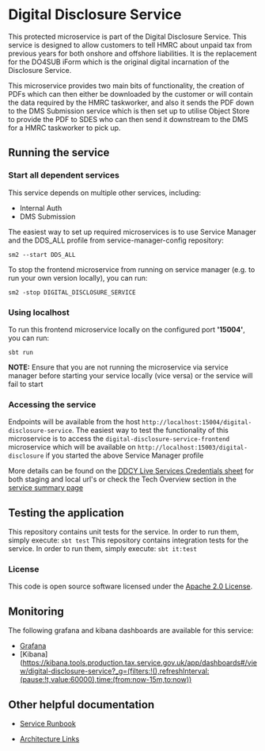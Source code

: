 
# Digital Disclosure Service

This protected microservice is part of the Digital Disclosure Service. This service is designed to allow customers to tell HMRC about unpaid tax from previous years for both onshore and offshore liabilities. It is the replacement for the DO4SUB iForm which is the original digital incarnation of the Disclosure Service.

This microservice provides two main bits of functionality, the creation of PDFs which can then either be downloaded by the customer or will contain the data required by the HMRC taskworker, and also it sends the PDF down to the DMS Submission service which is then set up to utilise Object Store to provide the PDF to SDES who can then send it downstream to the DMS for a HMRC taskworker to pick up.

## Running the service


### Start all dependent services
This service depends on multiple other services, including:
- Internal Auth
- DMS Submission

The easiest way to set up required microservices is to use Service Manager and the DDS_ALL profile from service-manager-config repository:

```
sm2 --start DDS_ALL
```

To stop the frontend microservice from running on service manager (e.g. to run your own version locally), you can run:

```
sm2 -stop DIGITAL_DISCLOSURE_SERVICE
```

### Using localhost

To run this frontend microservice locally on the configured port **'15004'**, you can run:

```
sbt run 
```

**NOTE:** Ensure that you are not running the microservice via service manager before starting your service locally (vice versa) or the service will fail to start

### Accessing the service
Endpoints will be available from the host `http://localhost:15004/digital-disclosure-service`.
The easiest way to test the functionality of this microservice is to access the `digital-disclosure-service-frontend` 
microservice which will be available on `http://localhost:15003/digital-disclosure` if you started the above Service Manager profile

More details can be found on the
[DDCY Live Services Credentials sheet](https://docs.google.com/spreadsheets/d/1ecLTROmzZtv97jxM-5LgoujinGxmDoAuZauu2tFoAVU/edit?gid=1186990023#gid=1186990023)
for both staging and local url's or check the Tech Overview section in the
[service summary page ](https://confluence.tools.tax.service.gov.uk/display/ELSY/DDS+Service+Summary)


## Testing the application
This repository contains unit tests for the service. In order to run them, simply execute:
`sbt test`
This repository contains integration tests for the service. In order to run them, simply execute:
`sbt it:test`

### License

This code is open source software licensed under the [Apache 2.0 License]("http://www.apache.org/licenses/LICENSE-2.0.html").

## Monitoring

The following grafana and kibana dashboards are available for this service:

* [Grafana](https://grafana.tools.production.tax.service.gov.uk/d/digital-disclosure-service/digital-disclosure-service?orgId=1&from=now-24h&to=now&timezone=browser&var-ecsServiceName=ecs-ECS&var-ecsServicePrefix=ecs-ECS&refresh=15m)
* [Kibana](https://kibana.tools.production.tax.service.gov.uk/app/dashboards#/view/digital-disclosure-service?_g=(filters:!(),refreshInterval:(pause:!t,value:60000),time:(from:now-15m,to:now))


## Other helpful documentation

* [Service Runbook](https://confluence.tools.tax.service.gov.uk/display/ELSY/Digital+Disclosure+Service+%28DDS%29+Runbook)

* [Architecture Links](https://confluence.tools.tax.service.gov.uk/pages/viewpage.action?pageId=857113254)